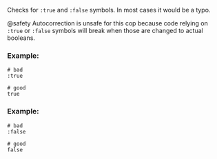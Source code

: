 Checks for `:true` and `:false` symbols.
In most cases it would be a typo.

@safety
    Autocorrection is unsafe for this cop because code relying
    on `:true` or `:false` symbols will break when those are
    changed to actual booleans.

### Example:

    # bad
    :true

    # good
    true

### Example:

    # bad
    :false

    # good
    false